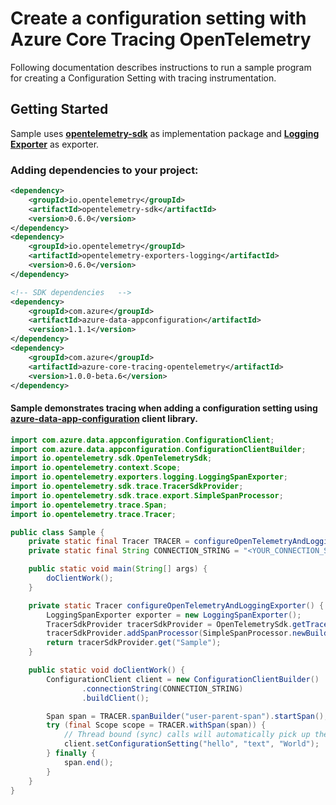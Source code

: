 # Create a configuration setting with Azure Core Tracing OpenTelemetry

Following documentation describes instructions to run a sample program for creating a Configuration Setting with tracing instrumentation.

## Getting Started
Sample uses **[opentelemetry-sdk][opentelemetry_sdk]** as implementation package and **[Logging Exporter][logging_exporter]** as exporter.
### Adding dependencies to your project:
```xml
<dependency>
    <groupId>io.opentelemetry</groupId>
    <artifactId>opentelemetry-sdk</artifactId>
    <version>0.6.0</version>
</dependency>
<dependency>
    <groupId>io.opentelemetry</groupId>
    <artifactId>opentelemetry-exporters-logging</artifactId>
    <version>0.6.0</version>
</dependency>
```

```xml
<!-- SDK dependencies   -->
<dependency>
    <groupId>com.azure</groupId>
    <artifactId>azure-data-appconfiguration</artifactId>
    <version>1.1.1</version>
</dependency>
<dependency>
    <groupId>com.azure</groupId>
    <artifactId>azure-core-tracing-opentelemetry</artifactId>
    <version>1.0.0-beta.6</version>
</dependency>
```

#### Sample demonstrates tracing when adding a configuration setting using [azure-data-app-configuration][azure_data_app_configuration] client library.
```java
import com.azure.data.appconfiguration.ConfigurationClient;
import com.azure.data.appconfiguration.ConfigurationClientBuilder;
import io.opentelemetry.sdk.OpenTelemetrySdk;
import io.opentelemetry.context.Scope;
import io.opentelemetry.exporters.logging.LoggingSpanExporter;
import io.opentelemetry.sdk.trace.TracerSdkProvider;
import io.opentelemetry.sdk.trace.export.SimpleSpanProcessor;
import io.opentelemetry.trace.Span;
import io.opentelemetry.trace.Tracer;

public class Sample {
    private static final Tracer TRACER = configureOpenTelemetryAndLoggingExporter();
    private static final String CONNECTION_STRING = "<YOUR_CONNECTION_STRING>";

    public static void main(String[] args) {
        doClientWork();
    }

    private static Tracer configureOpenTelemetryAndLoggingExporter() {
        LoggingSpanExporter exporter = new LoggingSpanExporter();
        TracerSdkProvider tracerSdkProvider = OpenTelemetrySdk.getTracerProvider();
        tracerSdkProvider.addSpanProcessor(SimpleSpanProcessor.newBuilder(exporter).build());
        return tracerSdkProvider.get("Sample");
    }

    public static void doClientWork() {
        ConfigurationClient client = new ConfigurationClientBuilder()
                .connectionString(CONNECTION_STRING)
                .buildClient();

        Span span = TRACER.spanBuilder("user-parent-span").startSpan();
        try (final Scope scope = TRACER.withSpan(span)) {
            // Thread bound (sync) calls will automatically pick up the parent span and you don't need to pass it explicitly.
            client.setConfigurationSetting("hello", "text", "World");
        } finally {
            span.end();
        }
    }
}
```

<!-- Links -->
[azure_data_app_configuration]: https://mvnrepository.com/artifact/com.azure/azure-data-appconfiguration
[opentelemetry_sdk]: https://github.com/open-telemetry/opentelemetry-java/tree/master/sdk
[logging_exporter]: https://github.com/open-telemetry/opentelemetry-java/tree/master/exporters/logging
